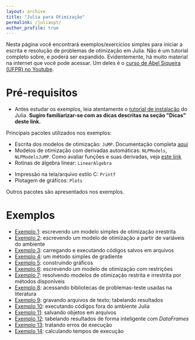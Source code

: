 ```yaml
---
layout: archive
title: "Julia para Otimização"
permalink: /juliaopt/
author_profile: true
---
```


Nesta página você encontrará exemplos/exercícios simples para iniciar a escrita e resolução de problemas de otimização em Julia. Não é um tutorial completo sobre, e poderá ser expandido. Evidentemente, há muito material na internet que você pode acessar. Um deles é o [curso de Abel Siqueira (UFPR) no Youtube](https://www.youtube.com/playlist?list=PLOOY0eChA1uyk_01nGJVmcQGvcJq9h6_6).


# Pré-requisitos

- Antes estudar os exemplos, leia atentamente o [tutorial de instalação](/julia/) do Julia. **Sugiro familiarizar-se com as dicas descritas na seção "Dicas" deste link.**

Principais pacotes utilizados nos exemplos:
- Escrita dos modelos de otimização: `JuMP`. Documentação completa [aqui](https://jump.dev/JuMP.jl/stable/)
- Modelos de otimização com derivadas automáticas: `NLPModels`, `NLPModelsJuMP`. Como avaliar funções e suas derivadas, veja [este link](https://github.com/JuliaSmoothOptimizers/NLPModels.jl)
- Rotinas de álgebra linear: `LinearAlgebra`
<!--- Armazenamento de matrizes esparsas: `SparseArrays`-->
- Impressão na tela/arquivo estilo C: `Printf`
- Plotagem de gráficos: `Plots`

Outros pacotes são apresentados nos exemplos.

# Exemplos

- [Exemplo 1](/juliaopt_ex1/): escrevendo um modelo simples de otimização irrestrita
- [Exemplo 2](/juliaopt_ex2/): escrevendo um modelo de otimização a partir de variáveis do ambiente
- [Exemplo 3](/juliaopt_ex3/): carregando e executando códigos salvos em arquivos
- [Exemplo 4](/juliaopt_ex4/): um método simples de gradiente
- [Exemplo 5](/juliaopt_ex5/): construindo gráficos
- [Exemplo 6](/juliaopt_ex6/): escrevendo um modelo de otimização com restrições
- [Exemplo 7](/juliaopt_ex7/): resolvendo modelos de otimização restrita e irrestrita por métodos disponíveis
- [Exemplo 8](/juliaopt_ex8/): acessando bibliotecas de problemas-teste usadas na literatura
- [Exemplo 9](/juliaopt_ex9/): gravando arquivos de texto; tabelando resultados
- [Exemplo 10](/juliaopt_ex10/): executando códigos fora do ambiente Julia
- [Exemplo 11](/juliaopt_ex11/): salvando objetos em arquivos
- [Exemplo 12](/juliaopt_ex12/): tabelando resultados de forma inteligente com *DataFrames*
- [Exemplo 13](/juliaopt_ex13/): tratando erros de execução
- [Exemplo 14](/juliaopt_ex14/): calculando tempos de execução
